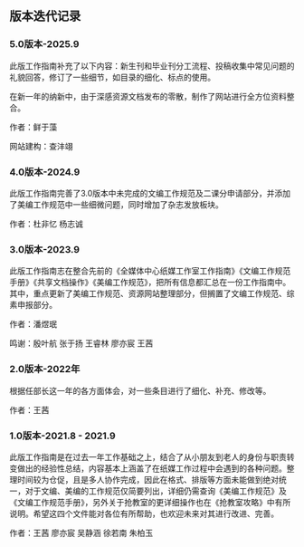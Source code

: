 ## 版本迭代记录

### 5.0版本-2025.9

此版工作指南补充了以下内容：新生刊和毕业刊分工流程、投稿收集中常见问题的礼貌回答，修订了一些细节，如目录的细化、标点的使用。

在新一年的纳新中，由于深感资源文档发布的零散，制作了网站进行全方位资料整合。

作者：鲜于藻 

网站建构：查沣翊

### 4.0版本-2024.9

此版工作指南完善了3.0版本中未完成的文编工作规范及二课分申请部分，并添加了美编工作规范中一些细微问题，同时增加了杂志发放板块。

作者：杜非忆 杨志诚

### 3.0版本-2023.9

此版工作指南志在整合先前的《全媒体中心纸媒工作室工作指南》《文编工作规范手册》《共享文档操作》《美编工作规范》，把所有信息都汇总在一份工作指南中。其中，重点更新了美编工作规范、资源网站整理部分，但搁置了文编工作规范、综素申报部分。

作者：潘煜珉

鸣谢：殷叶航 张于扬 王睿林 廖亦宸 王茜

### 2.0版本-2022年

根据任部长这一年的各方面体会，对一些条目进行了细化、补充、修改等。

作者：王茜

### 1.0版本-2021.8 - 2021.9

此版工作指南是在过去一年工作基础之上，结合了从小朋友到老人的身份与职责转变做出的经验性总结，内容基本上涵盖了在纸媒工作过程中会遇到的各种问题。整理时间较为仓促，且是多人协作完成，因此在格式、排版等方面未能做到绝对统一，对于文编、美编的工作规范仅简要列出，详细仍需查询《美编工作规范》及《文编工作规范手册》，另外关于抢教室的更详细操作也在《抢教室攻略》中有所说明。希望这四个文件能对各位有所帮助，也欢迎未来对其进行改进、完善。

作者：王茜 廖亦宸 吴静涵 徐若南 朱柏玉